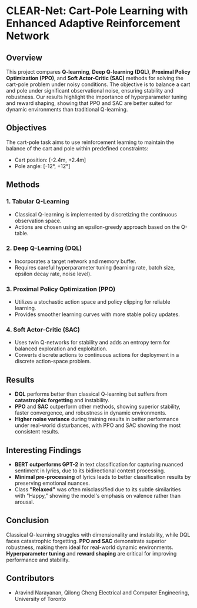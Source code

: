 # CLEAR-Net: Cart-Pole Learning with Enhanced Adaptive Reinforcement Network

## Overview
This project compares **Q-learning**, **Deep Q-learning (DQL)**, **Proximal Policy Optimization (PPO)**, and **Soft Actor-Critic (SAC)** methods for solving the cart-pole problem under noisy conditions. The objective is to balance a cart and pole under significant observational noise, ensuring stability and robustness. Our results highlight the importance of hyperparameter tuning and reward shaping, showing that PPO and SAC are better suited for dynamic environments than traditional Q-learning.

## Objectives
The cart-pole task aims to use reinforcement learning to maintain the balance of the cart and pole within predefined constraints:
- Cart position: [-2.4m, +2.4m]
- Pole angle: [-12°, +12°]

## Methods

### 1. Tabular Q-Learning
- Classical Q-learning is implemented by discretizing the continuous observation space.
- Actions are chosen using an epsilon-greedy approach based on the Q-table.

### 2. Deep Q-Learning (DQL)
- Incorporates a target network and memory buffer.
- Requires careful hyperparameter tuning (learning rate, batch size, epsilon decay rate, noise level).

### 3. Proximal Policy Optimization (PPO)
- Utilizes a stochastic action space and policy clipping for reliable learning.
- Provides smoother learning curves with more stable policy updates.

### 4. Soft Actor-Critic (SAC)
- Uses twin Q-networks for stability and adds an entropy term for balanced exploration and exploitation.
- Converts discrete actions to continuous actions for deployment in a discrete action-space problem.

## Results
- **DQL** performs better than classical Q-learning but suffers from **catastrophic forgetting** and instability.
- **PPO** and **SAC** outperform other methods, showing superior stability, faster convergence, and robustness in dynamic environments.
- **Higher noise variance** during training results in better performance under real-world disturbances, with PPO and SAC showing the most consistent results.

## Interesting Findings
- **BERT outperforms GPT-2** in text classification for capturing nuanced sentiment in lyrics, due to its bidirectional context processing.
- **Minimal pre-processing** of lyrics leads to better classification results by preserving emotional nuances.
- Class **"Relaxed"** was often misclassified due to its subtle similarities with "Happy," showing the model's emphasis on valence rather than arousal.

## Conclusion
Classical Q-learning struggles with dimensionality and instability, while DQL faces catastrophic forgetting. **PPO and SAC** demonstrate superior robustness, making them ideal for real-world dynamic environments. **Hyperparameter tuning** and **reward shaping** are critical for improving performance and stability.

## Contributors
- Aravind Narayanan, Qilong Cheng
Electrical and Computer Engineering, University of Toronto
